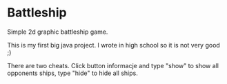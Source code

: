 # Battleship
Simple 2d graphic battleship game.

This is my first big java project. I wrote in high school so it is not very good ;)

There are two cheats. 
Click button informacje and type "show" to show all opponents ships, type "hide" to hide all ships.
